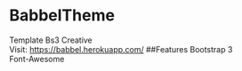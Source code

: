 # BabbelTheme
Template Bs3 Creative <br>
Visit: https://babbel.herokuapp.com/
##Features
Bootstrap 3 <br>
Font-Awesome
